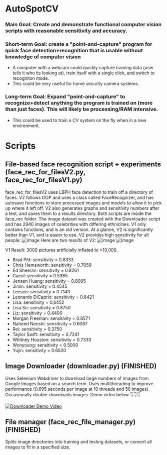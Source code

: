 # AutoSpotCV

### Main Goal: Create and demonstrate functional computer vision scripts with reasonable sensitivity and accuracy. 
### Short-term Goal: create a "point-and-capture" program for quick face detection+recognition that is usable without knowledge of computer vision
- A computer with a webcam could quickly capture training data (user tells it who its looking at), train itself with a single click, and switch to recogniton mode.
- This could be very useful for home security camera systems.
### Long-term Goal: Expand "point-and-capture" to recognize+detect anything the program is trained on (more than just faces). This will likely be processing/RAM intensive.
 - This could be used to train a CV system on the fly when in a new environment.

# Scripts

## File-based face recognition script + experiments (face_rec_for_filesV2.py, face_rec_for_filesV1.py)
face_rec_for_filesV2 uses LBPH face detection to train off a directory of faces. V2 follows OOP and uses a class called FaceRecognizer, and has autosave functions to store processed images and models to allow it to pick up where it left off. V2 also generates graphs and sensitivity numbers after a test, and saves them to a results directory.
Both scripts are inside the face_rec folder. The image dataset was created with the Downloader script and has 2940 images of celebrities with differing ethnicities. V1 only contains functions, and is an old version. At a glance, V2 is significantly better than V1, and is easier to use.
V2 provides high sensitivity for all people:
![image](https://github.com/user-attachments/assets/178880c9-0420-4386-b418-a66593b1cd52)
Here are two results of V2:
![image](https://github.com/user-attachments/assets/be9d5abd-f999-4bd2-b9df-a416cd0df7b4) ![image](https://github.com/user-attachments/assets/f43df9f8-cd77-41ca-a506-a46186f808f9)



V1 Result:
3000 pictures artificially inflated to >10,000.
- Brad Pitt: sensitivity = 0.8333
- Chris Hemsworth: sensitivity = 0.7059
- Ed Sheeran: sensitivity = 0.8261
- Gaeul: sensitivity = 0.5385
- Jensen Huang: sensitivity = 0.8095
- Jimin: sensitivity = 0.4545
- Leeseo: sensitivity = 0.7143
- Leonardo DiCaprio: sensitivity = 0.8421
- Lisa: sensitivity = 0.6452
- Lisa Su: sensitivity = 0.8750
- Liz: sensitivity = 0.4400
- Morgan Freeman: sensitivity = 0.8571
- Naheed Nenshi: sensitivity = 0.6087
- Rei: sensitivity = 0.3750
- Taylor Swift: sensitivity = 0.7241
- Whitney Houston: sensitivity = 0.7333
- Wonyoung: sensitivity = 0.5000
- Yujin: sensitivity = 0.6500



## Image Downloader (downloader.py) (FINISHED) 
Uses Selenium Webdriver to download large numbers of images from Google Images based on a search term. Uses multithreading to improve performance (0.695 seconds per image at 10 threads and 50 images). Occasionally double-downloads images. Demo video below 👇👇👇 

[![Downloader Demo Video](https://img.youtube.com/vi/U-La3EGI8As/maxresdefault.jpg)](https://youtu.be/U-La3EGI8As)

## File manager (face_rec_file_manager.py) (FINISHED) 
Splits image directories into training and testing datasets, or convert all images to fit in a specified size.

